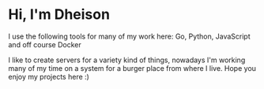 # Hi, I'm Dheison

I use the following tools for many of my work here: Go, Python, JavaScript and off course Docker

I like to create servers for a variety kind of things, nowadays I'm working many of my time on a system for a burger place from where I live.
Hope you enjoy my projects here :)
